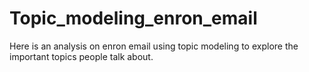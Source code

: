 # Topic_modeling_enron_email
 Here is an analysis on enron email using topic modeling to explore the important topics people talk about.
